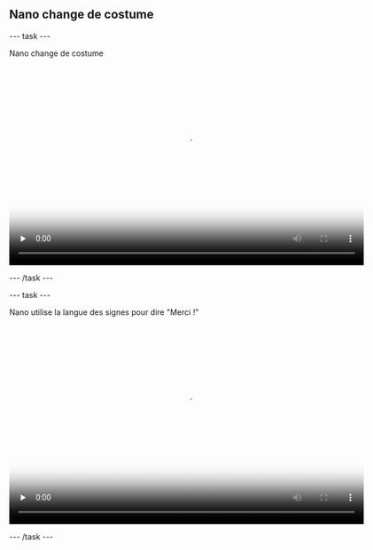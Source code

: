 ## Nano change de costume

--- task ---

Nano change de costume

<video width="640" height="360" controls preload="none" poster="images/space-talk-placeholder.png">
<source src="images/step5-task1.mp4" type="video/mp4">
Your browser does not support WebM video, try FireFox or Chrome
</video>

--- /task ---

--- task ---

Nano utilise la langue des signes pour dire "Merci !"

<video width="640" height="360" controls preload="none" poster="images/space-talk-placeholder.png">
<source src="images/step5-task2.mp4" type="video/mp4">
Your browser does not support WebM video, try FireFox or Chrome
</video>

--- /task ---
